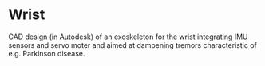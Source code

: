 # Wrist
CAD design (in Autodesk) of an exoskeleton for the wrist integrating IMU sensors and servo moter and aimed at dampening tremors characteristic of e.g. Parkinson disease.
